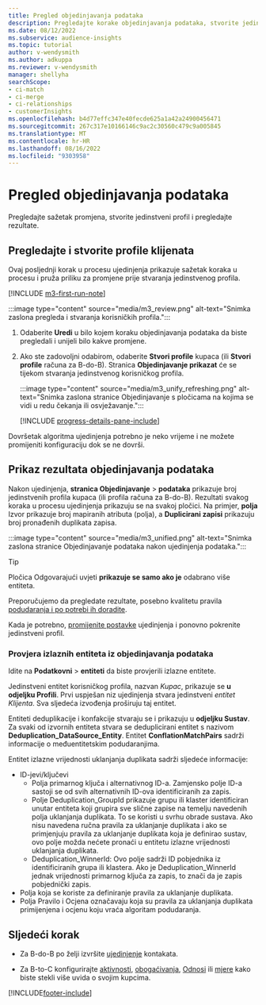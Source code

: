 ```yaml
---
title: Pregled objedinjavanja podataka
description: Pregledajte korake objedinjavanja podataka, stvorite jedinstvene profile kupaca i pregledajte rezultate
ms.date: 08/12/2022
ms.subservice: audience-insights
ms.topic: tutorial
author: v-wendysmith
ms.author: adkuppa
ms.reviewer: v-wendysmith
manager: shellyha
searchScope:
- ci-match
- ci-merge
- ci-relationships
- customerInsights
ms.openlocfilehash: b4d77effc347e40fecde625a1a42a24900456471
ms.sourcegitcommit: 267c317e10166146c9ac2c30560c479c9a005845
ms.translationtype: MT
ms.contentlocale: hr-HR
ms.lasthandoff: 08/16/2022
ms.locfileid: "9303958"
---
```

# <a name="review-data-unification"></a>Pregled objedinjavanja podataka

Pregledajte sažetak promjena, stvorite jedinstveni profil i pregledajte rezultate.

## <a name="review-and-create-customer-profiles"></a>Pregledajte i stvorite profile klijenata

Ovaj posljednji korak u procesu ujedinjenja prikazuje sažetak koraka u procesu i pruža priliku za promjene prije stvaranja jedinstvenog profila.

[!INCLUDE [m3-first-run-note](includes/m3-first-run-note.md)]

:::image type="content" source="media/m3_review.png" alt-text="Snimka zaslona pregleda i stvaranja korisničkih profila.":::

1. Odaberite **Uredi** u bilo kojem koraku objedinjavanja podataka da biste pregledali i unijeli bilo kakve promjene.

1. Ako ste zadovoljni odabirom, odaberite **Stvori profile** kupaca (ili **Stvori profile** računa za B-do-B). Stranica **Objedinjavanje prikazat** će se tijekom stvaranja jedinstvenog korisničkog profila.

   :::image type="content" source="media/m3_unify_refreshing.png" alt-text="Snimka zaslona stranice Objedinjavanje s pločicama na kojima se vidi u redu čekanja ili osvježavanje.":::

   [!INCLUDE [progress-details-pane-include](includes/progress-details-pane.md)]

Dovršetak algoritma ujedinjenja potrebno je neko vrijeme i ne možete promijeniti konfiguraciju dok se ne dovrši.

## <a name="view-the-results-of-data-unification"></a>Prikaz rezultata objedinjavanja podataka

Nakon ujedinjenja, **stranica Objedinjavanje** > **podataka** prikazuje broj jedinstvenih profila kupaca (ili profila računa za B-do-B). Rezultati svakog koraka u procesu ujedinjenja prikazuju se na svakoj pločici. Na primjer, **polja** Izvor prikazuje broj mapiranih atributa (polja), a **Duplicirani zapisi** prikazuju broj pronađenih duplikata zapisa.

:::image type="content" source="media/m3_unified.png" alt-text="Snimka zaslona stranice Objedinjavanje podataka nakon ujedinjenja podataka.":::

> [!TIP]
> Pločica Odgovarajući uvjeti **prikazuje se samo ako je** odabrano više entiteta.

Preporučujemo da pregledate rezultate, posebno kvalitetu pravila [podudaranja i po potrebi ih doradite](data-unification-update.md#manage-match-rules).

Kada je potrebno, [promijenite postavke](data-unification-update.md) ujedinjenja i ponovno pokrenite jedinstveni profil.

### <a name="verify-output-entities-from-data-unification"></a>Provjera izlaznih entiteta iz objedinjavanja podataka

Idite na **Podatkovni** > **entiteti** da biste provjerili izlazne entitete.

Jedinstveni entitet korisničkog profila, nazvan *Kupac*, prikazuje se **u odjeljku Profili**. Prvi uspješan niz ujedinjenja stvara jedinstveni *entitet Klijenta*. Sva sljedeća izvođenja proširuju taj entitet.

Entiteti deduplikacije i konfakcije stvaraju se i prikazuju u **odjeljku Sustav**. Za svaki od izvornih entiteta stvara se deduplicirani entitet s nazivom **Deduplication_DataSource_Entity**. Entitet **ConflationMatchPairs** sadrži informacije o međuentitetskim podudaranjima.

Entitet izlazne vrijednosti uklanjanja duplikata sadrži sljedeće informacije:
- ID-jevi/ključevi
  - Polja primarnog ključa i alternativnog ID-a. Zamjensko polje ID-a sastoji se od svih alternativnih ID-ova identificiranih za zapis.
  - Polje Deduplication_GroupId prikazuje grupu ili klaster identificiran unutar entiteta koji grupira sve slične zapise na temelju navedenih polja uklanjanja duplikata. To se koristi u svrhu obrade sustava. Ako nisu navedena ručna pravila za uklanjanje duplikata i ako se primjenjuju pravila za uklanjanje duplikata koja je definirao sustav, ovo polje možda nećete pronaći u entitetu izlazne vrijednosti uklanjanja duplikata.
  - Deduplication_WinnerId: Ovo polje sadrži ID pobjednika iz identificiranih grupa ili klastera. Ako je Deduplication_WinnerId jednak vrijednosti primarnog ključa za zapis, to znači da je zapis pobjednički zapis.
- Polja koja se koriste za definiranje pravila za uklanjanje duplikata.
- Polja Pravilo i Ocjena označavaju koja su pravila za uklanjanja duplikata primijenjena i ocjenu koju vraća algoritam podudaranja.

## <a name="next-step"></a>Sljedeći korak

- Za B-do-B po želji izvršite [ujedinjenje](data-unification-contacts.md) kontakata.

- Za B-to-C konfigurirajte [aktivnosti](activities.md), [obogaćivanja](enrichment-hub.md), [Odnosi](relationships.md) ili [mjere](measures.md) kako biste stekli više uvida o svojim kupcima.

[!INCLUDE[footer-include](includes/footer-banner.md)]

